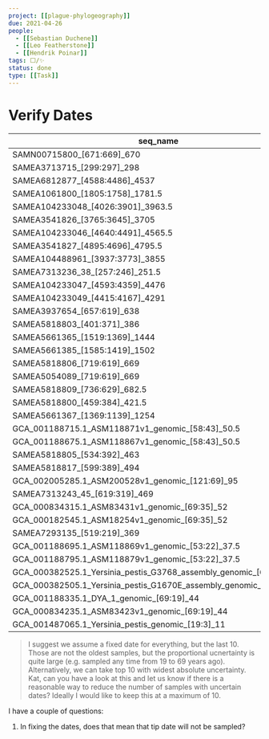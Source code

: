 ```yaml
---
project: [[plague-phylogeography]]
due: 2021-04-26
people:
  - [[Sebastian Duchene]]
  - [[Leo Featherstone]]
  - [[Hendrik Poinar]]
tags: ⬜/✨  
status: done
type: [[Task]]
---
```


# Verify Dates

| seq_name                                                           | date_width | date_central | 1/precision |
| ------------------------------------------------------------------ | ---------- | ------------ | ----------- |
| SAMN00715800_[671:669]_670                                         | 2          | 670          | 0.002985075 |
| SAMEA3713715_[299:297]_298                                         | 2          | 298          | 0.006711409 |
| SAMEA6812877_[4588:4486]_4537                                      | 102        | 4537         | 0.022481816 |
| SAMEA1061800_[1805:1758]_1781.5                                    | 47         | 1781.5       | 0.026382262 |
| SAMEA104233048_[4026:3901]_3963.5                                  | 125        | 3963.5       | 0.031537782 |
| SAMEA3541826_[3765:3645]_3705                                      | 120        | 3705         | 0.032388664 |
| SAMEA104233046_[4640:4491]_4565.5                                  | 149        | 4565.5       | 0.032636075 |
| SAMEA3541827_[4895:4696]_4795.5                                    | 199        | 4795.5       | 0.041497237 |
| SAMEA104488961_[3937:3773]_3855                                    | 164        | 3855         | 0.042542153 |
| SAMEA7313236_38_[257:246]_251.5                                    | 11         | 251.5        | 0.043737575 |
| SAMEA104233047_[4593:4359]_4476                                    | 234        | 4476         | 0.05227882  |
| SAMEA104233049_[4415:4167]_4291                                    | 248        | 4291         | 0.057795386 |
| SAMEA3937654_[657:619]_638                                         | 38         | 638          | 0.059561129 |
| SAMEA5818803_[401:371]_386                                         | 30         | 386          | 0.077720207 |
| SAMEA5661365_[1519:1369]_1444                                      | 150        | 1444         | 0.103878116 |
| SAMEA5661385_[1585:1419]_1502                                      | 166        | 1502         | 0.110519308 |
| SAMEA5818806_[719:619]_669                                         | 100        | 669          | 0.149476831 |
| SAMEA5054089_[719:619]_669                                         | 100        | 669          | 0.149476831 |
| SAMEA5818809_[736:629]_682.5                                       | 107        | 682.5        | 0.156776557 |
| SAMEA5818800_[459:384]_421.5                                       | 75         | 421.5        | 0.177935943 |
| SAMEA5661367_[1369:1139]_1254                                      | 230        | 1254         | 0.183413078 |
| GCA_001188715.1_ASM118871v1_genomic_[58:43]_50.5                   | 15         | 50.5         | 0.297029703 |
| GCA_001188675.1_ASM118867v1_genomic_[58:43]_50.5                   | 15         | 50.5         | 0.297029703 |
| SAMEA5818805_[534:392]_463                                         | 142        | 463          | 0.306695464 |
| SAMEA5818817_[599:389]_494                                         | 210        | 494          | 0.425101215 |
| GCA_002005285.1_ASM200528v1_genomic_[121:69]_95                    | 52         | 95           | 0.547368421 |
| SAMEA7313243_45_[619:319]_469                                      | 300        | 469          | 0.639658849 |
| GCA_000834315.1_ASM83431v1_genomic_[69:35]_52                      | 34         | 52           | 0.653846154 |
| GCA_000182545.1_ASM18254v1_genomic_[69:35]_52                      | 34         | 52           | 0.653846154 |
| SAMEA7293135_[519:219]_369                                         | 300        | 369          | 0.81300813  |
| GCA_001188695.1_ASM118869v1_genomic_[53:22]_37.5                   | 31         | 37.5         | 0.826666667 |
| GCA_001188795.1_ASM118879v1_genomic_[53:22]_37.5                   | 31         | 37.5         | 0.826666667 |
| GCA_000382525.1_Yersinia_pestis_G3768_assembly_genomic_[69:19]_44  | 50         | 44           | 1.136363636 |
| GCA_000382505.1_Yersinia_pestis_G1670E_assembly_genomic_[69:19]_44 | 50         | 44           | 1.136363636 |
| GCA_001188335.1_DYA_1_genomic_[69:19]_44                           | 50         | 44           | 1.136363636 |
| GCA_000834235.1_ASM83423v1_genomic_[69:19]_44                      | 50         | 44           | 1.136363636 |
| GCA_001487065.1_Yersinia_pestis_genomic_[19:3]_11                  | 16         | 11           | 1.454545455 |


>I suggest we assume a fixed date for everything, but the last 10. Those are not the oldest samples, but the proportional ucnertainty is quite large (e.g. sampled any time from 19 to 69 years ago). Alternatively, we can take top 10 with widest absolute uncertainty. Kat, can you have a look at this and let us know if there is a reasonable way to reduce the number of samples with uncertain dates? Ideally I would like to keep this at a maximum of 10.

I have a couple of questions:
1. In fixing the dates, does that mean that tip date will not be sampled?